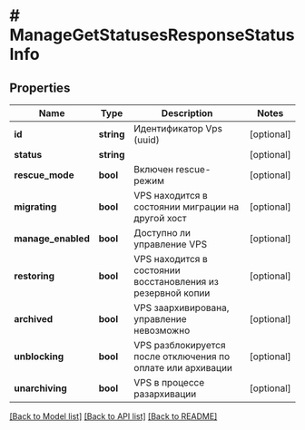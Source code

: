 # # ManageGetStatusesResponseStatusInfo

## Properties

Name | Type | Description | Notes
------------ | ------------- | ------------- | -------------
**id** | **string** | Идентификатор Vps (uuid) | [optional]
**status** | **string** |  | [optional]
**rescue_mode** | **bool** | Включен rescue-режим | [optional]
**migrating** | **bool** | VPS находится в состоянии миграции на другой хост | [optional]
**manage_enabled** | **bool** | Доступно ли управление VPS | [optional]
**restoring** | **bool** | VPS находится в состоянии восстановления из резервной копии | [optional]
**archived** | **bool** | VPS заархивирована, управление невозможно | [optional]
**unblocking** | **bool** | VPS разблокируется после отключения по оплате или архивации | [optional]
**unarchiving** | **bool** | VPS в процессе разархивации | [optional]

[[Back to Model list]](../../README.md#models) [[Back to API list]](../../README.md#endpoints) [[Back to README]](../../README.md)
